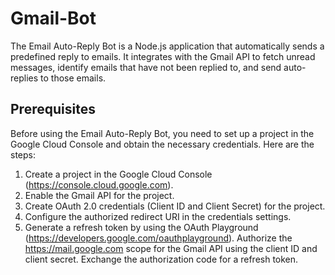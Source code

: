 # Gmail-Bot

The Email Auto-Reply Bot is a Node.js application that automatically sends a predefined reply to emails. It integrates with the Gmail API to fetch unread messages, identify emails that have not been replied to, and send auto-replies to those emails.

## Prerequisites

Before using the Email Auto-Reply Bot, you need to set up a project in the Google Cloud Console and obtain the necessary credentials. Here are the steps:

1. Create a project in the Google Cloud Console (https://console.cloud.google.com).
2. Enable the Gmail API for the project.
3. Create OAuth 2.0 credentials (Client ID and Client Secret) for the project.
4. Configure the authorized redirect URI in the credentials settings.
5. Generate a refresh token by using the OAuth Playground (https://developers.google.com/oauthplayground). Authorize the https://mail.google.com scope for the Gmail API using the client ID and client secret. Exchange the authorization code for a refresh token.

